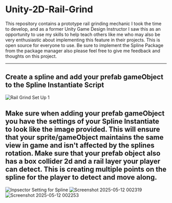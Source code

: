 # Unity-2D-Rail-Grind

This repository contains a prototype rail grinding mechanic I took the time to develop, and as a former Unity Game Design Instructor I saw this as an opportunity to use my skills to help teach others like me who may also be very enthusiastic about implementing this feature in their projects. This is open source for everyone to use. Be sure to implement the Spline Package from the package manager also please feel free to give me feedback and thoughts on this project.

-----------------------------------------------------------------------------------------------------------------
Create a spline and add your prefab gameObject to the Spline Instantiate Script
-----------------------------------------------------------------------------------------------------------------
![Rail Grind Set Up 1](https://github.com/user-attachments/assets/f2c3803d-b4b9-4fac-abb6-805e67d86d5c)

Make sure when adding your prefab gameObject you have the settings of your Spline Instantiate to look like the image provided. This will ensure that your sprite/gameObject maintains the same view in game and isn't affected by the splines rotation. Make sure that your prefab object also has a box collider 2d and a rail layer your player can detect. This is creating multiple points on the spline for the player to detect and move along.
-----------------------------------------------------------------------------------------------------------------
![Inpsector Setting for Spline](https://github.com/user-attachments/assets/c788d45d-d3c9-4a42-abcd-9a0749002e6a)
![Screenshot 2025-05-12 002319](https://github.com/user-attachments/assets/3c6603b3-b68b-4396-8322-0130563e5eef)
![Screenshot 2025-05-12 002253](https://github.com/user-attachments/assets/40975bba-77fe-4267-98b9-66de92b105a8)
